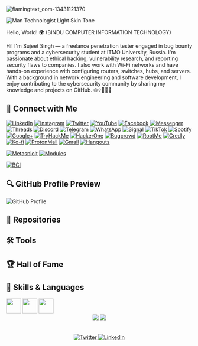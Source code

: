 
![flamingtext_com-13431121370](https://github.com/user-attachments/assets/692f009a-eb35-4537-8426-4830a771e1c7)


 ![Man Technologist Light Skin Tone](https://github.com/user-attachments/assets/5598fe67-1bef-496d-8781-1f4c29db5771)
 
 Hello, World! 🌍 (BINDU COMPUTER INFORMATION TECHNOLOGY)

Hi! I'm Sujeet Singh — a freelance penetration tester engaged in bug bounty programs and a cybersecurity student at ITMO University, Russia. I'm passionate about ethical hacking, vulnerability research, and reporting security flaws to companies. I also work with Wi-Fi networks and have hands-on experience with configuring routers, switches, hubs, and servers. With a background in network engineering and software development, I enjoy contributing to the cybersecurity community by sharing my knowledge and projects on GitHub. 🌐💡🥷👨‍💻

## 📱 Connect with Me

[![LinkedIn](https://img.shields.io/badge/LinkedIn-0077B5?style=for-the-badge&logo=linkedin&logoColor=white)](https://linkedin.com/in/yourusername)
[![Instagram](https://img.shields.io/badge/Instagram-E4405F?style=for-the-badge&logo=instagram&logoColor=white)](https://instagram.com/yourusername)
[![Twitter](https://img.shields.io/badge/Twitter-1DA1F2?style=for-the-badge&logo=twitter&logoColor=white)](https://twitter.com/yourusername)
[![YouTube](https://img.shields.io/badge/YouTube-FF0000?style=for-the-badge&logo=youtube&logoColor=white)](https://youtube.com/@yourusername)
[![Facebook](https://img.shields.io/badge/Facebook-1877F2?style=for-the-badge&logo=facebook&logoColor=white)](https://facebook.com/yourusername)
[![Messenger](https://img.shields.io/badge/Messenger-00B2FF?style=for-the-badge&logo=messenger&logoColor=white)](https://m.me/yourusername)
[![Threads](https://img.shields.io/badge/Threads-000000?style=for-the-badge&logo=threads&logoColor=white)](https://www.threads.net/@yourusername)
[![Discord](https://img.shields.io/badge/Discord-5865F2?style=for-the-badge&logo=discord&logoColor=white)](https://discord.gg/yourservercode)
[![Telegram](https://img.shields.io/badge/Telegram-26A5E4?style=for-the-badge&logo=telegram&logoColor=white)](https://t.me/yourusername)
[![WhatsApp](https://img.shields.io/badge/WhatsApp-25D366?style=for-the-badge&logo=whatsapp&logoColor=white)](https://wa.me/yourphonenumber)
[![Signal](https://img.shields.io/badge/Signal-3A76F0?style=for-the-badge&logo=signal&logoColor=white)](https://signal.me/#p/+yourphonenumber)
[![TikTok](https://img.shields.io/badge/TikTok-000000?style=for-the-badge&logo=tiktok&logoColor=white)](https://tiktok.com/@yourusername)
[![Spotify](https://img.shields.io/badge/Spotify-1DB954?style=for-the-badge&logo=spotify&logoColor=white)](https://open.spotify.com/user/yourusername)
[![Google+](https://img.shields.io/badge/Google+-DB4437?style=for-the-badge&logo=google-plus&logoColor=white)](https://plus.google.com/+yourusername)
[![TryHackMe](https://img.shields.io/badge/TryHackMe-212C42?style=for-the-badge&logo=tryhackme&logoColor=white)](https://tryhackme.com/p/yourusername)
[![HackerOne](https://img.shields.io/badge/HackerOne-4940EF?style=for-the-badge&logo=hackerone&logoColor=white)](https://hackerone.com/yourusername)
[![Bugcrowd](https://img.shields.io/badge/Bugcrowd-FD6421?style=for-the-badge&logo=bugcrowd&logoColor=white)](https://bugcrowd.com/yourusername)
[![RootMe](https://img.shields.io/badge/RootMe-ffb900?style=for-the-badge&logo=gnu-bash&logoColor=white)](https://www.root-me.org/yourusername)
[![Credly](https://img.shields.io/badge/Credly-FF6B00?style=for-the-badge&logo=credly&logoColor=white)](https://www.credly.com/users/yourusername)
[![Ko-fi](https://img.shields.io/badge/Ko--fi-F16061?style=for-the-badge&logo=ko-fi&logoColor=white)](https://ko-fi.com/yourusername)
[![ProtonMail](https://img.shields.io/badge/ProtonMail-8B89CC?style=for-the-badge&logo=protonmail&logoColor=white)](mailto:yourname@protonmail.com)
[![Gmail](https://img.shields.io/badge/Gmail-D14836?style=for-the-badge&logo=gmail&logoColor=white)](mailto:yourname@gmail.com)
[![Hangouts](https://img.shields.io/badge/Hangouts-0F9D58?style=for-the-badge&logo=googlehangouts&logoColor=white)](https://hangouts.google.com/)

<!-- New Badges -->
[![Metasploit](https://img.shields.io/badge/Metasploit-000000?style=for-the-badge&logo=metasploit&logoColor=white)](https://metasploit.help.rapid7.com/)
[![Modules](https://img.shields.io/badge/30-Modules-blue?style=for-the-badge)](#)

<!-- New BCI Logo Badge -->
[![BCI](https://img.shields.io/badge/BCI-Institute-blue?style=for-the-badge&logo=devicon&logoColor=white&labelColor=000000&logoWidth=20&logo=https://raw.githubusercontent.com/devicons/devicon/master/icons/devicon/devicon-original-wordmark.svg)](#)

## 🔍 GitHub Profile Preview

![GitHub Profile](./preview.png)

## 📁 Repositories
## 🛠️ Tools
## 🏆 Hall of Fame

## 🧠 Skills & Languages

<img src="https://cdn.jsdelivr.net/gh/devicons/devicon/icons/python/python-original.svg" width="40" height="40"/>
<img src="https://cdn.jsdelivr.net/gh/devicons/devicon/icons/bash/bash-original.svg" width="40" height="40"/>
<img src="https://cdn.jsdelivr.net/gh/devicons/devicon/icons/docker/docker-original.svg" width="40" height="40"/>

<!--
**SUJEETBCI-007/SUJEETBCI-007** is a ✨ _special_ ✨ repository because its `README.md` (this file) appears on your GitHub profile.

Here are some ideas to get you started:

- 🔭 I’m currently working on ...
- 🌱 I’m currently learning ...
- 👯 I’m looking to collaborate on ...
- 🤔 I’m looking for help with ...
- 💬 Ask me about ...
- 📫 How to reach me: ...
- 😄 Pronouns: ...
- ⚡ Fun fact: ...
-->


<div align="center">
    <a href="https://x.com/hacker_sujeet" target="_blank">
    <img src="https://forthebadge.com/images/badges/built-with-love.svg" />
    </a>
    <a href="[https://github.com/SUJEETBCI-007](https://www.youtube.com/@COMPUTERTRAININGINSTITUTE)" target="_blank">
    <img src="https://forthebadge.com/images/badges/built-by-developers.svg" />
    </a>
</div>
<br><br>
<div align="center">
  <a href="https://x.com/hacker_sujeet" target="_blank">
    <img src="https://img.shields.io/badge/Twitter-@hacker__sujeet-1DA1F2?style=for-the-badge&logo=twitter&logoColor=white" alt="Twitter" />
  </a>
  
  <a href="https://www.linkedin.com/in/sujeet-kumar-rajput" target="_blank">
    <img src="https://img.shields.io/badge/LinkedIn-Sujeet_Kumar_Rajput-0077B5?style=for-the-badge&logo=linkedin&logoColor=white" alt="LinkedIn" />
  </a>

</div>
